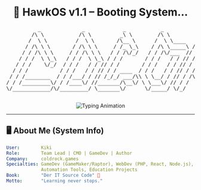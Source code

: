 <!-- ===================== HAWKOS HEADER ===================== -->
<h1 align="center">🚀 HawkOS v1.1 – Booting System...</h1>

<!-- ===================== ASCII ART (CENTERED) ===================== -->
<div align="center">
<pre>
          _             _            _           _            _           _             _             _                  _              _                  _   _         _           _        
        /\ \           /\ \         _\ \        /\ \         /\ \        /\ \         /\ \           /\_\               /\ \           / /\               /\_\/\_\ _    /\ \        / /\      
       /  \ \         /  \ \       /\__ \      /  \ \____   /  \ \      /  \ \       /  \ \         / / /  _           /  \ \         / /  \             / / / / //\_\ /  \ \      / /  \     
      / /\ \ \       / /\ \ \     / /_ \_\    / /\ \_____\ / /\ \ \    / /\ \ \     / /\ \ \       / / /  /\_\        / /\ \_\       / / /\ \           /\ \/ \ \/ / // /\ \ \    / / /\ \__  
     / / /\ \ \     / / /\ \ \   / / /\/_/   / / /\/___  // / /\ \_\  / / /\ \ \   / / /\ \ \     / / /__/ / /       / / /\/_/      / / /\ \ \         /  \____\__/ // / /\ \_\  / / /\ \___\ 
    / / /  \ \_\   / / /  \ \_\ / / /       / / /   / / // / /_/ / / / / /  \ \_\ / / /  \ \_\   / /\_____/ /       / / / ______   / / /  \ \ \       / /\/________// /_/_ \/_/  \ \ \ \/___/ 
   / / /    \/_/  / / /   / / // / /       / / /   / / // / /__\/ / / / /   / / // / /    \/_/  / /\_______/       / / / /\_____\ / / /___/ /\ \     / / /\/_// / // /____/\      \ \ \       
  / / /          / / /   / / // / / ____  / / /   / / // / /_____/ / / /   / / // / /          / / /\ \ \         / / /  \/____ // / /_____/ /\ \   / / /    / / // /\____\/  _    \ \ \      
 / / /________  / / /___/ / // /_/_/ ___/\\ \ \__/ / // / /\ \ \  / / /___/ / // / /________  / / /  \ \ \   _   / / /_____/ / // /_________/\ \ \ / / /    / / // / /______ /_/\__/ / /      
/ / /_________\/ / /____\/ //_______/\__\/ \ \___\/ // / /  \ \ \/ / /____\/ // / /_________\/ / /    \ \ \ /\_\/ / /______\/ // / /_       __\ \_\\/_/    / / // / /_______\\ \/___/ /       
\/____________/\/_________/ \_______\/      \/_____/ \/_/    \_\/\/_________/ \/____________/\/_/      \_\_\\/_/\/___________/ \_\___\     /____/_/        \/_/ \/__________/ \_____\/        
                                                                                                                                                                                              
</pre>
</div>

<!-- ===================== TYPING ===================== -->
<p align="center">
  <img src="https://readme-typing-svg.herokuapp.com?font=Fira+Code&size=22&duration=3000&pause=1000&color=60AAFF&center=true&vCenter=true&width=720&lines=Initializing+Hawk+Profile;Loading+Coldrock+Modules;System+Status:+STABLE;Welcome+to+Kiki's+Code+Universe" alt="Typing Animation" />
</p>

---

## 🖥️ About Me (System Info)

```yaml
User:        Kiki 
Role:        Team Lead | CMO | GameDev | Author
Company:     coldrock.games
Specialties: GameDev (GameMaker/Raptor), WebDev (PHP, React, Node.js),
             Automation Tools, Education Projects
Book:        "Der IT Source Code" 📘
Motto:       "Learning never stops."
